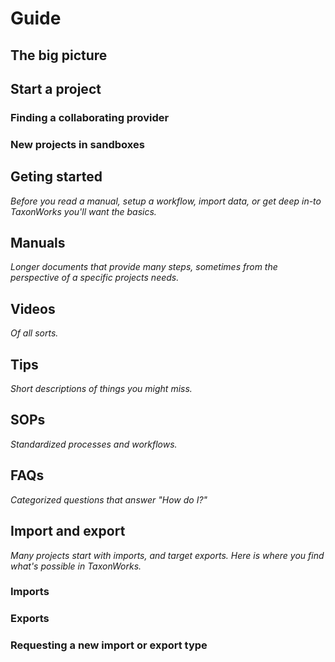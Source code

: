 # Guide
## The big picture

## Start a project
### Finding a collaborating provider
### New projects in sandboxes

## Geting started
_Before you read a manual, setup a workflow, import data, or get deep in-to TaxonWorks you'll want the basics._

## Manuals
_Longer documents that provide many steps, sometimes from the perspective of a specific projects needs._
## Videos
_Of all sorts._
## Tips
_Short descriptions of things you might miss._
## SOPs
_Standardized processes and workflows._
## FAQs
_Categorized questions that answer "How do I?"_
## Import and export 
_Many projects start with imports, and target exports. Here is where you find what's possible in TaxonWorks._
### Imports
### Exports
### Requesting a new import or export type